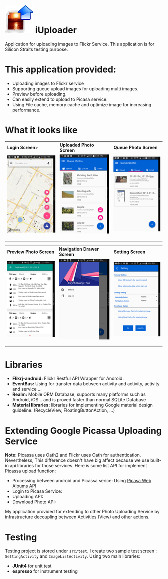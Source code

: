 # <img src="AppImages/app_image.png" width="90"/> iUploader
Application for uploading images to Flickr Service. This application is for Silicon Straits testing purpose.

# This application provided:
- Uploading images to Flickr service 
- Supporting queue upload images for uploading multi images.
- Preview before uploading.
- Can easily extend to upload to Picasa service.
- Using File cache, memory cache and optimize image for increasing performance.

# What it looks like

<table>
  <tr>
    <td><b>Login Screen</b>></td>
    <td><b>Uploaded Photo Screen</b></td>
    <td><b>Queue Photo Screen</b></td>
  </tr>
  <tr>
    <td><img src="AppImages/1.png" width="240"/>&nbsp;&nbsp;&nbsp;</td>
    <td><img src="AppImages/2.png" width="240"/>&nbsp;&nbsp;&nbsp;</td>
    <td><img src="AppImages/3.png" width="240"/>&nbsp;&nbsp;&nbsp;</td>
  </tr>
</table>

<table>
  <tr>
    <td><b>Preview Photo Screen</b></td>
    <td><b>Navigation Drawer Screen</b></td>
    <td><b>Setting Screen</b></td>
  </tr>
  <tr>
    <td><img src="AppImages/4.png" width="240"/>&nbsp;&nbsp;&nbsp;</td>
    <td><img src="AppImages/5.png" width="240"/>&nbsp;&nbsp;&nbsp;</td>
    <td><img src="AppImages/6.png" width="240"/>&nbsp;&nbsp;&nbsp;</td>
  </tr>
</table>

# Libraries
- **Flikrj-android:** Flickr Restful API Wrapper for Android.
- **EventBus:** Using for transfer data between activity and activity, activity and service ...
- **Realm:** Mobile ORM Database, supports many platforms such as Android, iOS .. and is proved faster than normal SQLite Database
- **Material libraries:** libraries for implementing Google material design guideline. (RecycleView, FloatingButtonAction, ...)

# Extending Google Picassa Uploading Service
 **Note:** Picassa uses Oath2 and Flickr uses Oath for authentication. Nevertheless, This difference doesn't have big affect because we use built-in api libraries for those services.
 Here is some list API for implement Picassa upload function:
- Processing between android and Picassa serice: Using <a href="https://developers.google.com/picasa-web/?hl=en">Picasa Web Albums API</a>
- Login to Picasa Service:
- Uploading API:
- Download Photo API:


My application provided for extending to other Photo Uploading Service by infrastructure decoupling between Activities (View) and other actions.

# Testing
Testing project is stored under `src/test`. I create two sample test screen : `SettingActivity` and `ImageListActivity`. Using two main libraries:
 - **JUnit4** for unit test
 - **espresso** for instrument testing
